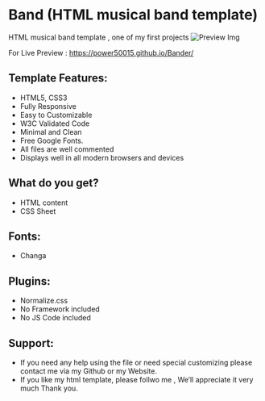 # Band (HTML musical band template)
HTML musical band template , one of my first projects
![Preview Img](https://raw.githubusercontent.com/Power50015/Bander/master/PSD/Band.jpg)

For Live Preview : https://power50015.github.io/Bander/

## Template Features:
- HTML5, CSS3
- Fully Responsive
- Easy to Customizable
- W3C Validated Code
- Minimal and Clean
- Free Google Fonts.
- All files are well commented
- Displays well in all modern browsers and devices

## What do you get?
- HTML content
- CSS Sheet

## Fonts:
- Changa

## Plugins:
- Normalize.css
- No Framework included
- No JS Code included

## Support: 
- If you need any help using the file or need special customizing please contact me via my Github or my Website.
- If you like my  html template, please follwo me , We’ll appreciate it very much Thank you.
